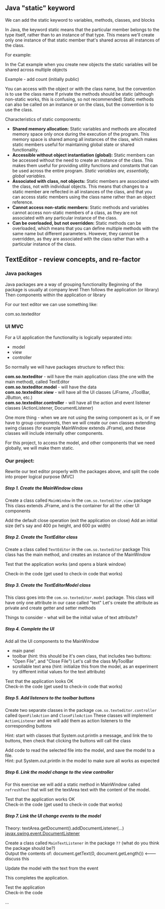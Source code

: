 ## Java "static" keyword

We can add the static keyword to variables, methods, classes, and blocks

In Java, the keyword static means that the particular member belongs to the type itself,
rather than to an instance of that type. This means we'll create only one instance of
that static member that's shared across all instances of the class.

For example:

In the Cat example when you create new objects the static variables will be shared across
multiple objects

Example - add count (initially public)

You can access with the object or with the class name, but the convention is to use the class name
If private the methods should be static (although non-static works, this is confusing, so not recommended)
Static methods can also be called on an instance or on the class, but the convention is to use the class.

Characteristics of static components:

- **Shared memory allocation:** Static variables and methods are allocated memory space only once during the execution of the program. This memory space is shared among all instances of the class, which makes static members useful for maintaining global state or shared functionality.
- **Accessible without object instantiation (global):** Static members can be accessed without the need to create an instance of the class. This makes them useful for providing utility functions and constants that can be used across the entire program. *Static variables are, essentially, global variables.*
- **Associated with class, not objects:** Static members are associated with the class, not with individual objects. This means that changes to a static member are reflected in all instances of the class, and that you can access static members using the class name rather than an object reference.
- **Cannot access non-static members:** Static methods and variables cannot access non-static members of a class, as they are not associated with any particular instance of the class.
- **Can be overloaded, but not overridden:** Static methods can be overloaded, which means that you can define multiple methods with the same name but different parameters. However, they cannot be overridden, as they are associated with the class rather than with a particular instance of the class.

## TextEditor - review concepts, and re-factor

### Java packages

Java packages are a way of grouping functionality
Beginning of the package is usually at company level
Then follows the application (or library)
Then components within the application or library

For our text editor we can use something like:

com.so.texteditor

### UI MVC

For a UI application the functionality is logically separated into:
- model
- view
- controller

So normally we will have packages structure to reflect this:

**com.so.texteditor**  - will have the main application class (the one with the main method), called TextEditor  
**com.so.texteditor.model**  - will have the data  
**com.so.texteditor.view**  - will have all the UI classes (JFrame, JToolBar, JButton, etc.)  
**com.so.texteditor.controller**  - will have all the action and event listener classes (ActionListener, DocumentListener)  

One more thing - when we are not using the swing component as is, or if we have to group components,
then we will create our own classes extending swing classes (for example MainWindow extends JFrame), and these classes
will include internally other components.

For this project, to access the model, and other components that we need globally, we will make them static.


### Our project:

Rewrite our text editor properly with the packages above, and split the code into proper logical purpose (MVC)

##### Step 1. Create the MainWindow class

Create a class called `MainWindow` in the `com.so.texteditor.view` package
This class extends JFrame, and is the container for all the other UI components

Add the default close operation (exit the application on close)
Add an initial size (let's say and 400 px height, and 600 px width)

##### Step 2. Create the TextEditor class

Create a class called `TextEditor` in the `com.so.texteditor` package
This class has the main method, and creates an instance of the MainWindow

Test that the application works (and opens a blank window)

Check-in the code (get used to check-in code that works)

##### Step 3. Create the TextEditorModel class

This class goes into the `com.so.texteditor.model` package. This class will have only one attribute in our case called "text"
Let's create the attribute as private and create getter and setter methods

Things to consider - what will be the initial value of text attribute?

##### Step 4. Complete the UI

Add all the UI components to the MainWindow
- main panel
- toolbar (hint: this should be it's own class, that includes two buttons: "Open File", and "Close File")
Let's call the class MyToolBar
- scrollable text area (hint: initialize this from the model, as an experiment try different initial values for the text attribute)

Test that the application looks OK  
Check-in the code (get used to check-in code that works)

##### Step 5. Add listeners to the toolbar buttons

Create two separate classes in the package `com.so.texteditor.controller` called `OpenFileAction` and `CloseFileAction`
These classes will implement `ActionListener` and we will add them as action listeners to the corresponding buttons

Hint: start with classes that System.out.println a message, and link the to buttons, then check that clicking the buttons
will call the class

Add code to read the selected file into the model, and save the model to a file.  
Hint: put System.out.println in the model to make sure all works as expected

##### Step 6. Link the model change to the view controller

For this exercise we will add a static method in MainWindow called `refreshText` that will set the textArea text with the content of the model.

Test that the application works OK  
Check-in the code (get used to check-in code that works)

##### Step 7. Link the UI change events to the model

Theory: textArea.getDocument().addDocumentListener(...)  
[javax.swing.event.DocumentListener](https://docs.oracle.com/javase%2F8%2Fdocs%2Fapi%2F%2F/javax/swing/event/DocumentListener.html)

Create a class called `MainTextListener` in the package `??` (what do you think the package should be?)  
Output the contents of: document.getText(0, document.getLength()) <--- discuss this

Update the model with the text from the event

This completes the application.  

Test the application  
Check-in the code

...  

